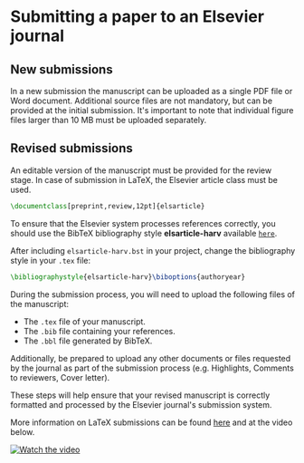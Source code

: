 # Submitting a paper to an Elsevier journal

## New submissions

In a new submission the manuscript can be uploaded as a single PDF file or Word document. Additional source files are not mandatory, but can be provided at the initial submission. It's important to note that individual figure files larger than 10 MB must be uploaded separately.

## Revised submissions

An editable version of the manuscript must be provided for the review stage. In case of submission in LaTeX, the Elsevier article class must be used.
```latex
\documentclass[preprint,review,12pt]{elsarticle}
```

To ensure that the Elsevier system processes references correctly, you should use the BibTeX bibliography style **elsarticle-harv** available [`here`](https://ctan.org/tex-archive/macros/latex/contrib/elsarticle).

After including `elsarticle-harv.bst` in your project, change the bibliography style in your `.tex` file:
```latex
\bibliographystyle{elsarticle-harv}\biboptions{authoryear}
```

During the submission process, you will need to upload the following files of the manuscript:
   - The `.tex` file of your manuscript.
   - The `.bib` file containing your references.
   - The `.bbl` file generated by BibTeX.

Additionally, be prepared to upload any other documents or files requested by the journal as part of the submission process (e.g. Highlights, Comments to reviewers, Cover letter).

These steps will help ensure that your revised manuscript is correctly formatted and processed by the Elsevier journal's submission system.

More information on LaTeX submissions can be found [here](https://beta.elsevier.com/researcher/author/policies-and-guidelines/latex-instructions?trial=true) and at the video below.

[![Watch the video](https://img.youtube.com/vi/vFu5YdzTmwE/hqdefault.jpg)](https://www.youtube.com/watch?v=vFu5YdzTmwE)